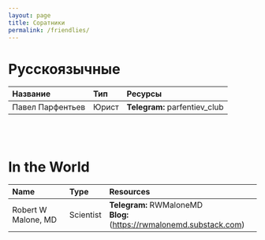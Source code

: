 ```yaml
---
layout: page
title: Соратники
permalink: /friendlies/
---
```


# Русскоязычные

Название|Тип|Ресурсы
:-------|:--|:------
Павел Парфентьев|Юрист|**Telegram:** parfentiev_club

<br/><br/>

# In the World

Name|Type|Resources
:---|:---|:--------
Robert W Malone, MD|Scientist|**Telegram:** RWMaloneMD<br/>**Blog:** (https://rwmalonemd.substack.com)
